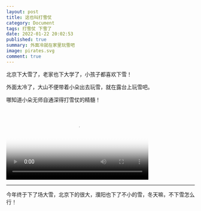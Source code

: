 ```yaml
---
layout: post
title: 这也叫打雪仗
category: Document
tags: 打雪仗 下雪了
date: 2022-01-22 20:02:53
published: true
summary: 外面冷就在家里玩雪吧
image: pirates.svg
comment: true
---
```


北京下大雪了，老家也下大学了，小孩子都喜欢下雪！

外面太冷了，大山不便带着小朵出去玩雪，就在露台上玩雪吧。

哪知道小朵无师自通深得打雪仗的精髓！

<video poster="//ci.xiaohongshu.com/0eceb0cd-7065-b3f0-991c-55b0f9cdeaa3?imageView2/2/w/1080/format/jpg" src="http://v.xiaohongshu.com/01e218f24a63dc54018370037f3172d87f_259.mp4?sign=9801979370e66df9899d537f470d7498&amp;t=621a4e80" controls="controls" objectfit="contain" width="380px"></video>

---

今年终于下了场大雪，北京下的很大，濮阳也下了不小的雪，冬天嘛，不下雪怎么行！
